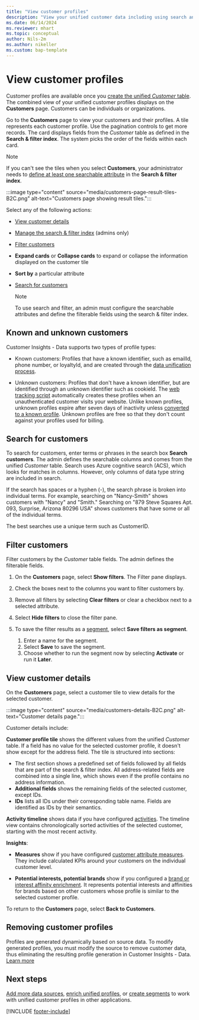 ```yaml
---
title: "View customer profiles"
description: "View your unified customer data including using search and filter in Dynamics 365 Customer Insights"
ms.date: 06/14/2024
ms.reviewer: mhart
ms.topic: conceptual
author: Nils-2m
ms.author: nikeller
ms.custom: bap-template
---
```


# View customer profiles

Customer profiles are available once you [create the unified *Customer* table](data-unification.md). The combined view of your unified customer profiles displays on the **Customers** page. Customers can be individuals or organizations.

Go to the **Customers** page to view your customers and their profiles. A tile represents each customer profile. Use the pagination controls to get more records. The card displays fields from the *Customer* table as defined in the **Search & filter index**. The system picks the order of the fields within each card.

> [!NOTE]
> If you can't see the tiles when you select **Customers**, your administrator needs to [define at least one searchable attribute](search-filter-index.md) in the **Search & filter index**.

:::image type="content" source="media/customers-page-result-tiles-B2C.png" alt-text="Customers page showing result tiles.":::

Select any of the following actions:

- [View customer details](#view-customer-details)
- [Manage the search & filter index](search-filter-index.md) (admins only)
- [Filter customers](#filter-customers)
- **Expand cards** or **Collapse cards** to expand or collapse the information displayed on the customer tile
- **Sort by** a particular attribute
- [Search for customers](#search-for-customers)

  > [!NOTE]
  > To use search and filter, an admin must configure the searchable attributes and define the filterable fields using the search & filter index.

## Known and unknown customers

Customer Insights - Data supports two types of profile types:

- Known customers: Profiles that have a known identifier, such as emailId, phone number, or loyaltyId, and are created through the [data unification process](data-unification.md).

- Unknown customers: Profiles that don't have a known identifier, but are identified through an unknown identifier such as cookieId. The [web tracking script](real-time-web-personalization.md) automatically creates these profiles when an unauthenticated customer visits your website. Unlike known profiles, unknown profiles expire after seven days of inactivity unless [converted to a known profile](real-time-web-personalization.md#authenticate-unknown-customers-and-merge-them-to-known). Unknown profiles are free so that they don't count against your profiles used for billing.

## Search for customers

To search for customers, enter terms or phrases in the search box **Search customers**. The admin defines the searchable columns and comes from the unified *Customer* table. Search uses Azure cognitive search (ACS), which looks for matches in columns. However, only columns of data type string are included in search.

If the search has spaces or a hyphen (-), the search phrase is broken into individual terms. For example, searching on "Nancy-Smith" shows customers with "Nancy" and "Smith." Searching on "879 Steve Squares Apt. 093, Surprise, Arizona 80296 USA" shows customers that have some or all of the individual terms.

The best searches use a unique term such as CustomerID.

## Filter customers

Filter customers by the *Customer* table fields. The admin defines the filterable fields.

1. On the **Customers** page, select **Show filters**. The Filter pane displays.

1. Check the boxes next to the columns you want to filter customers by.

1. Remove all filters by selecting **Clear filters** or clear a checkbox next to a selected attribute.

1. Select **Hide filters** to close the filter pane.

1. To save the filter results as a [segment](segments.md), select **Save filters as segment**.
   1. Enter a name for the segment.
   1. Select **Save** to save the segment.
   1. Choose whether to run the segment now by selecting **Activate** or run it **Later**.

## View customer details

On the **Customers** page, select a customer tile to view details for the selected customer.

:::image type="content" source="media/customers-details-B2C.png" alt-text="Customer details page.":::

Customer details include:

**Customer profile tile** shows the different values from the unified *Customer* table. If a field has no value for the selected customer profile, it doesn't show except for the address field. The tile is structured into sections:

- The first section shows a predefined set of fields followed by all fields that are part of the search & filter index. All address-related fields are combined into a single line, which shows even if the profile contains no address information.
- **Additional fields** shows the remaining fields of the selected customer, except IDs.
- **IDs** lists all IDs under their corresponding table name. Fields are identified as IDs by their semantics.

**Activity timeline** shows data if you have configured [activities](activities.md). The timeline view contains chronologically sorted activities of the selected customer, starting with the most recent activity.

**Insights**:

- **Measures** show if you have configured [customer attribute measures](measures.md). They include calculated KPIs around your customers on the individual customer level.

- **Potential interests, potential brands** show if you configured a [brand or interest affinity enrichment](enrichment-microsoft.md). It represents potential interests and affinities for brands based on other customers whose profile is similar to the selected customer profile.

To return to the **Customers** page, select **Back to Customers**.

## Removing customer profiles

Profiles are generated dynamically based on source data. To modify generated profiles, you must modify the source to remove customer data, thus eliminating the resulting profile generation in Customer Insights - Data. [Learn more](dsr-rights-requests.md) 

## Next steps

[Add more data sources](data-sources.md), [enrich unified profiles](enrichment-manage.md), or [create segments](segments.md) to work with unified customer profiles in other applications.

[!INCLUDE [footer-include](includes/footer-banner.md)]
